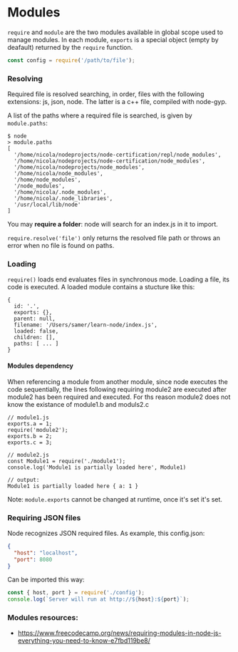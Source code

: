 # Modules
`require` and `module` are the two modules available in global scope used to manage modules.
In each module, `exports` is a special object (empty by deafault) returned by the `require` function.

```js
const config = require('/path/to/file');
```

### Resolving
Required file is resolved searching, in order, files with the following extensions: js, json, node.
The latter is a c++ file, compiled with node-gyp.

A list of the paths where a required file is searched, is given by `module.paths`:
```
$ node
> module.paths
[
  '/home/nicola/nodeprojects/node-certification/repl/node_modules',
  '/home/nicola/nodeprojects/node-certification/node_modules',
  '/home/nicola/nodeprojects/node_modules',
  '/home/nicola/node_modules',
  '/home/node_modules',
  '/node_modules',
  '/home/nicola/.node_modules',
  '/home/nicola/.node_libraries',
  '/usr/local/lib/node'
]
```

You may **require a folder**: node will search for an index.js in it to import.

`require.resolve('file')` only returns the resolved file path or throws an error when no file is found on paths.

### Loading
`require()` loads end evaluates files in synchronous mode. Loading a file, its code is executed.
A loaded module contains a stucture like this:
```
{
  id: '.',
  exports: {},
  parent: null,
  filename: '/Users/samer/learn-node/index.js',
  loaded: false,
  children: [],
  paths: [ ... ]
}
```

#### Modules dependency
When referencing a module from another module, since node executes the code sequentially,
the lines following requiring module2 are executed after module2 has been required and executed.
For ths reason module2 does not know the existance of module1.b and moduls2.c
```
// module1.js
exports.a = 1;
require('module2');
exports.b = 2;
exports.c = 3;

// module2.js
const Module1 = require('./module1');
console.log('Module1 is partially loaded here', Module1)

// output:
Module1 is partially loaded here { a: 1 }
```

Note: `module.exports` cannot be changed at runtime, once it's set it's set.

### Requiring JSON files
Node recognizes JSON required files. As example, this config.json:
```json
{
  "host": "localhost",
  "port": 8080
}
```

Can be imported this way:
```js
const { host, port } = require('./config');
console.log(`Server will run at http://${host}:${port}`);
```

### Modules resources:
- https://www.freecodecamp.org/news/requiring-modules-in-node-js-everything-you-need-to-know-e7fbd119be8/
